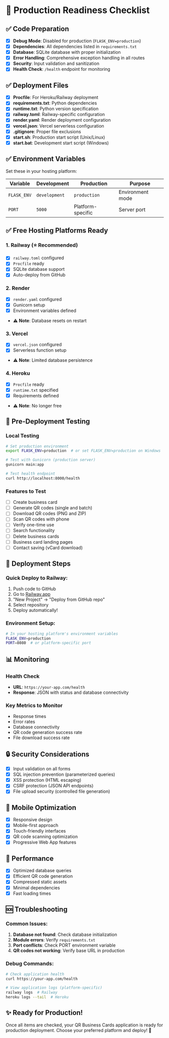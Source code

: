 # 🚀 Production Readiness Checklist

## ✅ Code Preparation

- [x] **Debug Mode**: Disabled for production (`FLASK_ENV=production`)
- [x] **Dependencies**: All dependencies listed in `requirements.txt`
- [x] **Database**: SQLite database with proper initialization
- [x] **Error Handling**: Comprehensive exception handling in all routes
- [x] **Security**: Input validation and sanitization
- [x] **Health Check**: `/health` endpoint for monitoring

## ✅ Deployment Files

- [x] **Procfile**: For Heroku/Railway deployment
- [x] **requirements.txt**: Python dependencies
- [x] **runtime.txt**: Python version specification
- [x] **railway.toml**: Railway-specific configuration
- [x] **render.yaml**: Render deployment configuration
- [x] **vercel.json**: Vercel serverless configuration
- [x] **.gitignore**: Proper file exclusions
- [x] **start.sh**: Production start script (Unix/Linux)
- [x] **start.bat**: Development start script (Windows)

## ✅ Environment Variables

Set these in your hosting platform:

| Variable | Development | Production | Purpose |
|----------|-------------|------------|---------|
| `FLASK_ENV` | `development` | `production` | Environment mode |
| `PORT` | `5000` | Platform-specific | Server port |

## ✅ Free Hosting Platforms Ready

### 1. Railway (⭐ Recommended)
- [x] `railway.toml` configured
- [x] `Procfile` ready
- [x] SQLite database support
- [x] Auto-deploy from GitHub

### 2. Render
- [x] `render.yaml` configured
- [x] Gunicorn setup
- [x] Environment variables defined
- ⚠️ **Note**: Database resets on restart

### 3. Vercel
- [x] `vercel.json` configured
- [x] Serverless function setup
- ⚠️ **Note**: Limited database persistence

### 4. Heroku
- [x] `Procfile` ready
- [x] `runtime.txt` specified
- [x] Requirements defined
- ⚠️ **Note**: No longer free

## 🔧 Pre-Deployment Testing

### Local Testing
```bash
# Set production environment
export FLASK_ENV=production  # or set FLASK_ENV=production on Windows

# Test with Gunicorn (production server)
gunicorn main:app

# Test health endpoint
curl http://localhost:8000/health
```

### Features to Test
- [ ] Create business card
- [ ] Generate QR codes (single and batch)
- [ ] Download QR codes (PNG and ZIP)
- [ ] Scan QR codes with phone
- [ ] Verify one-time use
- [ ] Search functionality
- [ ] Delete business cards
- [ ] Business card landing pages
- [ ] Contact saving (vCard download)

## 🚀 Deployment Steps

### Quick Deploy to Railway:
1. Push code to GitHub
2. Go to [Railway.app](https://railway.app)
3. "New Project" → "Deploy from GitHub repo"
4. Select repository
5. Deploy automatically!

### Environment Setup:
```bash
# In your hosting platform's environment variables
FLASK_ENV=production
PORT=8080  # or platform-specific port
```

## 📊 Monitoring

### Health Check
- **URL**: `https://your-app.com/health`
- **Response**: JSON with status and database connectivity

### Key Metrics to Monitor
- Response times
- Error rates
- Database connectivity
- QR code generation success rate
- File download success rate

## 🔒 Security Considerations

- [x] Input validation on all forms
- [x] SQL injection prevention (parameterized queries)
- [x] XSS protection (HTML escaping)
- [x] CSRF protection (JSON API endpoints)
- [x] File upload security (controlled file generation)

## 📱 Mobile Optimization

- [x] Responsive design
- [x] Mobile-first approach
- [x] Touch-friendly interfaces
- [x] QR code scanning optimization
- [x] Progressive Web App features

## 🎯 Performance

- [x] Optimized database queries
- [x] Efficient QR code generation
- [x] Compressed static assets
- [x] Minimal dependencies
- [x] Fast loading times

## 🆘 Troubleshooting

### Common Issues:
1. **Database not found**: Check database initialization
2. **Module errors**: Verify `requirements.txt`
3. **Port conflicts**: Check PORT environment variable
4. **QR codes not working**: Verify base URL in production

### Debug Commands:
```bash
# Check application health
curl https://your-app.com/health

# View application logs (platform-specific)
railway logs  # Railway
heroku logs --tail  # Heroku
```

## ✨ Ready for Production!

Once all items are checked, your QR Business Cards application is ready for production deployment. Choose your preferred platform and deploy! 🚀
